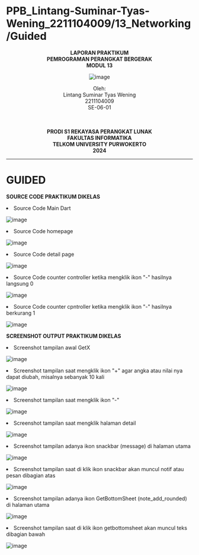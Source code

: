 # PPB_Lintang-Suminar-Tyas-Wening_2211104009/13_Networking/Guided

<div align="center">

**LAPORAN PRAKTIKUM** <br>
**PEMROGRAMAN PERANGKAT BERGERAK** <br>
**MODUL 13** <br>

<p align="center">

![image](img/logoTel-u.jpeg)

</p>

Oleh:<br>
Lintang Suminar Tyas Wening<br>
2211104009<br>
SE-06-01<br>
<br>
<br>

**PRODI S1 REKAYASA PERANGKAT LUNAK** <br>
**FAKULTAS INFORMATIKA** <br>
**TELKOM UNIVERSITY PURWOKERTO** <br>
**2024** <br>
</div>

---
# GUIDED
**SOURCE CODE PRAKTIKUM DIKELAS**
<li> Source Code Main Dart

![image](img/SourceCode_Main.png) <br>

<li> Source Code homepage

![image](img/SourceCode_Homepage.png) <br>

<li> Source Code detail page

![image](img/SourceCode_Detail.png) <br>

<li> Source Code counter controller ketika mengklik ikon "-" hasilnya langsung 0

![image](img/SourceCode_CounterController.png) <br>

<li> Source Code counter cpntroller ketika mengklik ikon "-" hasilnya berkurang 1

![image](img/SourceCode_CounterControllerapp.png) <br>

**SCREENSHOT OUTPUT PRAKTIKUM DIKELAS**
<li> Screenshot tampilan awal GetX

![image](img/output_TampilanAwal.jpg) <br>

<li> Screenshot tampilan saat mengklik ikon "+" agar angka atau nilai nya dapat diubah, misalnya sebanyak 10 kali 

![image](img/output_TampilanKlikTambah.png) <br>

<li> Screenshot tampilan saat mengklik ikon "-" 

![image](img/output_TampilanKlikKurang.png) <br>

<li> Screenshot tampilan saat mengklik halaman detail

![image](img/output_TampilanDetail.png) <br>

<li> Screenshot tampilan adanya ikon snackbar (message) di halaman utama

![image](img/output_TampilanSnackbar.png) <br>

<li> Screenshot tampilan saat di klik ikon snackbar akan muncul notif atau pesan dibagian atas

![image](img/output_TampilanSnackbarMuncul.jpg) <br>

<li> Screenshot tampilan adanya ikon GetBottomSheet (note_add_rounded) di halaman utama

![image](img/output_TampilanGetBottomSheet.png) <br>

<li> Screenshot tampilan saat di klik ikon getbottomsheet akan muncul teks dibagian bawah 

![image](img/output_TampilanMunculTeksGetBottomSheet.png) <br>

